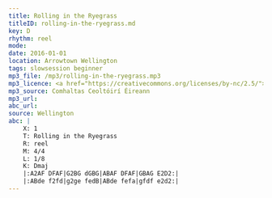 ```yaml
---
title: Rolling in the Ryegrass
titleID: rolling-in-the-ryegrass.md
key: D
rhythm: reel
mode:
date: 2016-01-01
location: Arrowtown Wellington
tags: slowsession beginner
mp3_file: /mp3/rolling-in-the-ryegrass.mp3
mp3_licence: <a href="https://creativecommons.org/licenses/by-nc/2.5/">CC-BY-NC-2.5</a>
mp3_source: Comhaltas Ceoltóirí Éireann
mp3_url:
abc_url:
source: Wellington
abc: |
    X: 1
    T: Rolling in the Ryegrass
    R: reel
    M: 4/4
    L: 1/8
    K: Dmaj
    |:A2AF DFAF|G2BG dGBG|ABAF DFAF|GBAG E2D2:|
    |:ABde f2fd|g2ge fedB|ABde fefa|gfdf e2d2:|
---
```

